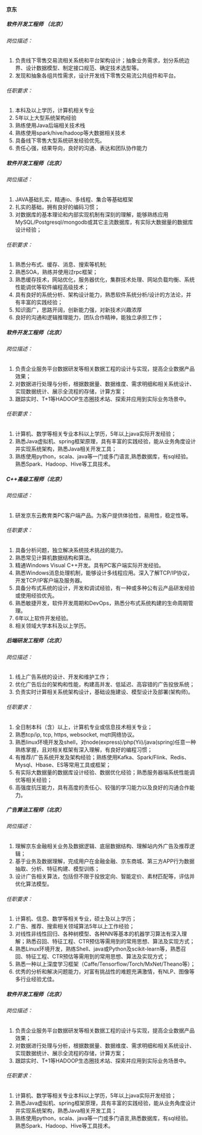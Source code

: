 
#### 京东

##### 软件开发工程师 （北京）

###### 岗位描述：
1. 负责线下零售交易流相关系统和平台架构设计；抽象业务需求，划分系统边界、设计数据模型、制定接口规范、确定技术选型等。
2. 发现和抽象各组共性需求，设计开发线下零售交易流公共组件和平台。

###### 任职要求：
1. 本科及以上学历，计算机相关专业
2. 5年以上大型系统架构经验
3. 熟练使用Java后端相关技术栈
4. 熟练使用spark/hive/hadoop等大数据相关技术
5. 具备线下零售大型系统研发经验优先。
6. 责任心强，结果导向，良好的沟通、表达和团队协作能力



##### 软件开发工程师（北京）

###### 岗位描述：
1. JAVA基础扎实，精通io、多线程、集合等基础框架
2. 扎实的基础，拥有良好的编码习惯；
3. 对数据库的基本理论和内部实现机制有深刻的理解，能够熟练应用MySQL/Postgresql/mongodb或其它主流数据库，有实际大数据量的数据库设计经验；

###### 任职要求：
1. 熟悉分布式、缓存、消息、搜索等机制;
2. 熟悉SOA，熟练并使用过rpc框架；
3. 熟悉缓存技术，网站优化，服务器优化，集群技术处理、网站负载均衡、系统性能调优等软件编程高级技术；
4. 具有良好的系统分析、架构设计能力，熟悉软件系统分析/设计的方法论，并有丰富的实践经验；
5. 知识面广，思路开阔，创新能力强，对新技术兴趣浓厚
6. 良好的沟通和逻辑推理能力，团队合作精神，能独立承担工作；



##### 软件开发工程师（北京）

###### 岗位描述：
1. 负责企业服务平台数据研发等相关数据工程的设计与实现，提高企业数据产品效果；
2. 对数据进行处理与分析，根据数据量、数据维度、需求明细和相关系统设计、实现数据统计、展示全流程的存储，计算方案；
3. 跟踪实时、T+1等HADOOP生态圈技术站、探索并应用到实际业务场景中。

###### 任职要求：
1. 计算机、数学等相关专业本科以上学历，5年以上java实际开发经验；
2. 熟悉Java虚拟机、spring框架原理，具有丰富的实践经验，能从业务角度设计并实现系统架构，熟悉Java相关开发工具；
3. 熟练使用python，scala、java等一门或多门语言,熟悉数据库，有sql经验。熟悉Spark、Hadoop、Hive等工具技术。



##### C++高级工程师（北京）

###### 岗位描述：
1. 研发京东云教育类PC客户端产品。为客户提供体验性，易用性，稳定性等。

###### 任职要求：

1. 具备分析问题，独立解决系统技术挑战的能力。
2. 熟悉常见计算机数据结构和算法。
3. 精通Windows Visual C++开发。具有PC客户端实际开发经验。
4. 熟悉Windows消息处理机制，能够设计多线程应用。深入了解TCP/IP协议，开发TCP/IP客户端及服务器。
5. 具备分布式系统的设计，开发和调试经验，有一种或多种公有云产品研发经验或使用经验优先。
6. 熟悉敏捷开发，软件开发周期和DevOps，熟悉分布式系统构建的生命周期管理。
7. 6年以上软件开发经验。
8. 相关领域大学本科及以上学历。


##### 后端研发工程师（北京）

###### 岗位描述：
1. 线上广告系统的设计、开发和维护工作；
2. 优化广告后台的架构和性能，构建高并发、低延迟、高容错的广告投放系统；
3. 负责实时计算相关系统架构设计，基础设施建设、模型设计及部署(架构师)。

###### 任职要求：
1. 全日制本科（含）以上，计算机专业或信息技术相关专业；
2. 熟悉tcp/ip, tcp, https, websocket, mqtt网络协议。
3. 熟悉linux环境开发及shell，对node(express)/php(Yii)/java(spring)任意一种熟练掌握，且对相关框架有深入理解，有良好的编程习惯；
4. 有推荐/广告系统开发及架构经验；熟练使用Kafka、Spark/Flink、Redis、Mysql、Hbase、ES等常用工具或框架；
5. 有实际大数据量的数据库设计经验、数据优化经验；熟悉服务器端系统性能调优等相关经验；
6. 高强度抗压能力，具有高度的责任心、较强的学习能力以及良好的沟通合作能力。


##### 广告算法工程师（北京）

###### 岗位描述：
1. 理解京东金融相关业务及数据逻辑、底层数据结构、理解站内外广告及推荐逻辑；
2. 基于业务及数据理解，完成用户在金融金融、京东商城、第三方APP行为数据抽取、分析、特征构建、模型训练；
3. 设计广告相关算法，包括但不限于投放定向、智能定价、素材匹配等，评估并优化算法模型。

###### 任职要求：
1. 计算机、信息、数学等相关专业，硕士及以上学历；
2. 广告、推荐、搜索相关领域算法5年以上工作经验；
3. 对线性非线性回归、各种树模型、各种NN等基本的机器学习算法有深入理解；熟悉召回、特征工程、CTR预估等需用到的常用思想、算法及实现方式；
4. 熟悉Linux环境开发，熟练Shell、java或Python及scikit-learn等，熟悉召回、特征工程、CTR预估等需用到的常用思想、算法及实现方式；
5. 熟悉一种以上深度学习框架（Caffe/Tensorflow/Torch/MxNet/Theano等）；
6. 优秀的分析和解决问题能力，对富有挑战性的难题充满激情，有NLP、图像等多行业经验尤佳。



##### 软件开发工程师（北京）

###### 岗位描述：
1. 负责企业服务平台数据研发等相关数据工程的设计与实现，提高企业数据产品效果；
2. 对数据进行处理与分析，根据数据量、数据维度、需求明细和相关系统设计、实现数据统计、展示全流程的存储，计算方案；
3. 跟踪实时、T+1等HADOOP生态圈技术站、探索并应用到实际业务场景中。

###### 任职要求：
1. 计算机、数学等相关专业本科以上学历，5年以上java实际开发经验；
2. 熟悉Java虚拟机、spring框架原理，具有丰富的实践经验，能从业务角度设计并实现系统架构，熟悉Java相关开发工具；
3. 熟练使用python，scala、java等一门或多门语言,熟悉数据库，有sql经验。熟悉Spark、Hadoop、Hive等工具技术。
